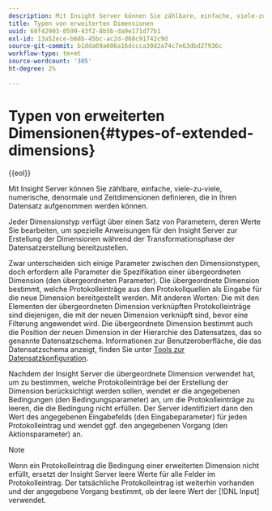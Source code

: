 ```yaml
---
description: Mit Insight Server können Sie zählbare, einfache, viele-zu-viele, numerische, denormale und Zeitdimensionen definieren, die in Ihren Datensatz aufgenommen werden können.
title: Typen von erweiterten Dimensionen
uuid: 68f42903-0599-43f2-8b5b-da9e171d77b1
exl-id: 13a52ece-b68b-45bc-ac2d-d68c91742c9d
source-git-commit: b1dda69a606a16dccca30d2a74c7e63dbd27936c
workflow-type: tm+mt
source-wordcount: '305'
ht-degree: 2%

---
```


# Typen von erweiterten Dimensionen{#types-of-extended-dimensions}

{{eol}}

Mit Insight Server können Sie zählbare, einfache, viele-zu-viele, numerische, denormale und Zeitdimensionen definieren, die in Ihren Datensatz aufgenommen werden können.

Jeder Dimensionstyp verfügt über einen Satz von Parametern, deren Werte Sie bearbeiten, um spezielle Anweisungen für den Insight Server zur Erstellung der Dimensionen während der Transformationsphase der Datensatzerstellung bereitzustellen.

Zwar unterscheiden sich einige Parameter zwischen den Dimensionstypen, doch erfordern alle Parameter die Spezifikation einer übergeordneten Dimension (den übergeordneten Parameter). Die übergeordnete Dimension bestimmt, welche Protokolleinträge aus den Protokollquellen als Eingabe für die neue Dimension bereitgestellt werden. Mit anderen Worten: Die mit den Elementen der übergeordneten Dimension verknüpften Protokolleinträge sind diejenigen, die mit der neuen Dimension verknüpft sind, bevor eine Filterung angewendet wird. Die übergeordnete Dimension bestimmt auch die Position der neuen Dimension in der Hierarchie des Datensatzes, das so genannte Datensatzschema. Informationen zur Benutzeroberfläche, die das Datensatzschema anzeigt, finden Sie unter [Tools zur Datensatzkonfiguration](../../../../home/c-dataset-const-proc/c-dataset-config-tools/c-dataset-config-tools.md#concept-6e058b7691834cf79dcfd1573f78d4f5).

Nachdem der Insight Server die übergeordnete Dimension verwendet hat, um zu bestimmen, welche Protokolleinträge bei der Erstellung der Dimension berücksichtigt werden sollen, wendet er die angegebenen Bedingungen (den Bedingungsparameter) an, um die Protokolleinträge zu leeren, die die Bedingung nicht erfüllen. Der Server identifiziert dann den Wert des angegebenen Eingabefelds (den Eingabeparameter) für jeden Protokolleintrag und wendet ggf. den angegebenen Vorgang (den Aktionsparameter) an.

>[!NOTE]
>
>Wenn ein Protokolleintrag die Bedingung einer erweiterten Dimension nicht erfüllt, ersetzt der Insight Server leere Werte für alle Felder im Protokolleintrag. Der tatsächliche Protokolleintrag ist weiterhin vorhanden und der angegebene Vorgang bestimmt, ob der leere Wert der [!DNL Input] verwendet.
